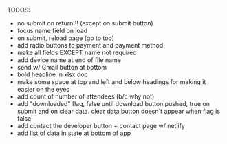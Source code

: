 TODOS:

- no submit on return!!! (except on submit button)
- focus name field on load
- on submit, reload page (go to top)
- add radio buttons to payment and payment method
- make all fields EXCEPT name not required
- add device name at end of file name
- send w/ Gmail button at bottom
- bold headline in xlsx doc
- make some space at top and left and below headings for making it easier on the eyes
- add count of number of attendees (b/c why not)
- add "downloaded" flag, false until download button pushed, true on submit and on clear data. clear data button doesn't appear when flag is false
- add contact the developer button + contact page w/ netlify
- add list of data in state at bottom of app
